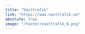 ```yaml
---
title: "Västtrafik"
link: "https://www.vasttrafik.se"
absolute: true
image: "/footer/vasttrafik_0.png"
---
```

